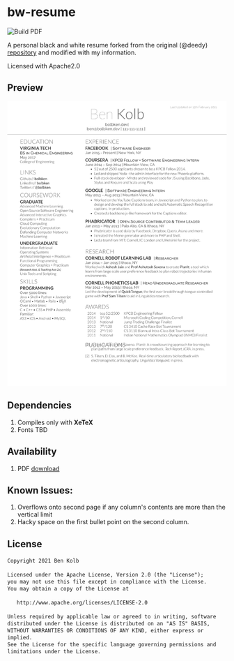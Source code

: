 # bw-resume

![Build PDF](https://github.com/bolbken/bw-resume/workflows/Build%20PDF/badge.svg)

A personal black and white resume forked from the original (@deedy) [repository](https://github.com/deedy/Deedy-Resume) and modified with my information.

Licensed with Apache2.0

## Preview

![Sample Resume PNG](https://raw.githubusercontent.com/bolbken/bw-resume/master/bw-resume.png)

## Dependencies

1. Compiles only with **XeTeX**
2. Fonts TBD

## Availability

1. PDF [download](https://raw.githubusercontent.com/bolbken/bw-resume/master/bw-resume.pdf)
<!-- 2. **Overleaf**.com - [compilable online](https://tbd)
3. **ShareLatex**.com (v1 fonts changes) - [compilable online](https://tbd) -->

## Known Issues:

1. Overflows onto second page if any column's contents are more than the vertical limit
2. Hacky space on the first bullet point on the second column.

## License

    Copyright 2021 Ben Kolb

    Licensed under the Apache License, Version 2.0 (the "License");
    you may not use this file except in compliance with the License.
    You may obtain a copy of the License at

       http://www.apache.org/licenses/LICENSE-2.0

    Unless required by applicable law or agreed to in writing, software
    distributed under the License is distributed on an "AS IS" BASIS,
    WITHOUT WARRANTIES OR CONDITIONS OF ANY KIND, either express or implied.
    See the License for the specific language governing permissions and
    limitations under the License.
